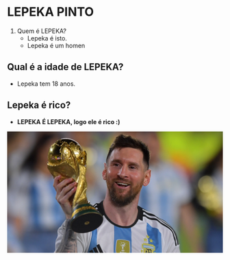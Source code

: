 # LEPEKA PINTO

1. Quem é LEPEKA?
   - Lepeka é isto.
   - Lepeka é um homen
## Qual é a idade de LEPEKA?

- Lepeka tem 18 anos.

## Lepeka é rico?

- **LEPEKA É LEPEKA, logo ele é rico :)**

![](messi.webp)